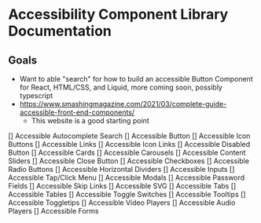 # Accessibility Component Library Documentation 
## Goals 
- Want to able "search" for how to build an accessible Button Component for React, HTML/CSS, and Liquid, more coming soon, possibly typescript
- https://www.smashingmagazine.com/2021/03/complete-guide-accessible-front-end-components/ 
  - This website is a good starting point 




[] Accessible Autocomplete Search
[] Accessible Button
[] Accessible Icon Buttons
[] Accessible Links
[] Accessible Icon Links
[] Accessible Disabled Button
[] Accessible Cards 
[] Accessible Carousels 
[] Accessible Content Sliders
[] Accessible Close Button
[] Accessible Checkboxes
[] Accessible Radio Buttons
[] Accessible Horizontal Dividers 
[] Accessible Inputs
[] Accessible Tap/Click Menu
[] Accessible Modals
[] Accessible Password Fields
[] Accessible Skip Links
[] Accessible SVG
[] Accessible Tabs
[] Accessible Tables
[] Accessible Toggle Switches 
[] Accessible Tooltips
[] Accessible Toggletips
[] Accessible Video Players
[] Accessible Audio Players
[] Accessible Forms

